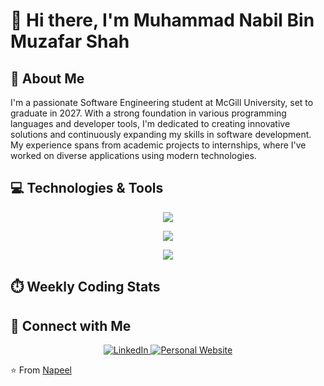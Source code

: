 # 👋 Hi there, I'm Muhammad Nabil Bin Muzafar Shah

## 🚀 About Me
I'm a passionate Software Engineering student at McGill University, set to graduate in 2027. With a strong foundation in various programming languages and developer tools, I'm dedicated to creating innovative solutions and continuously expanding my skills in software development. My experience spans from academic projects to internships, where I've worked on diverse applications using modern technologies.

## 💻 Technologies & Tools
<p align="center">
  <a href="https://skillicons.dev">
    <img src="https://skillicons.dev/icons?i=python,java,cpp,typescript,javascript,html&size=65" />
  </a>
</p>
<p align="center">
  <a href="https://skillicons.dev">
    <img src="https://skillicons.dev/icons?i=css,react,nextjs,aws,spring,flask&size=65" />
  </a>
</p>
<p align="center">
  <a href="https://skillicons.dev">
    <img src="https://skillicons.dev/icons?i=tailwind,prisma,nodejs,postgresql,git,github&size=65" />
  </a>
</p>

## ⏱️ Weekly Coding Stats
<!--START_SECTION:waka-->
<!--END_SECTION:waka-->

## 🤝 Connect with Me
<p align="center">
  <a href="https://www.linkedin.com/in/nabilmus/">
    <img src="https://img.shields.io/badge/LinkedIn-0077B5?style=for-the-badge&logo=linkedin&logoColor=white" alt="LinkedIn" />
  </a>
  <a href="https://nabil.software">
    <img src="https://img.shields.io/badge/Website-4285F4?style=for-the-badge&logo=google-chrome&logoColor=white" alt="Personal Website" />
  </a>
</p>

⭐️ From [Napeel](https://github.com/Napeel)
